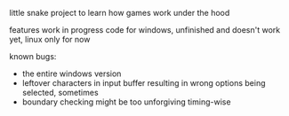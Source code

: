little snake project to learn how games work under the hood

features work in progress code for windows, unfinished and doesn't work yet, linux only for now

known bugs:
- the entire windows version
- leftover characters in input buffer resulting in wrong options being selected, sometimes
- boundary checking might be too unforgiving timing-wise
